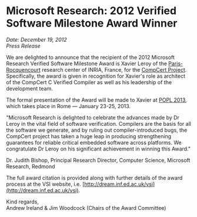 <!-- ((! set title CompCert award !)) -->
<!-- ((! set date December 19, 2012 !)) -->

#  Microsoft Research: 2012 Verified Software Milestone Award Winner

_Date: December 19, 2012_  
_Press Release_

We are delighted to announce that the recipient of the 2012 Microsoft
Research Verified Software Milestone Award is Xavier Leroy of the
[Paris-Rocquencourt](http://www-rocq.inria.fr) research center of
INRIA, France, for the [CompCert Project](http://compcert.inria.fr).
Specifically, the award is given in recognition for Xavier's role as
architect of the CompCert C Verified Compiler as well as his
leadership of the development team.

The formal presentation of the Award will be made to Xavier at
[POPL 2013](http://popl.mpi-sws.org/2013/), which takes place in
Rome — January 23-25, 2013.

"Microsoft Research is delighted to celebrate the advances made by Dr
Leroy in the vital field of software verification.  Compilers are the
basis for all the software we generate, and by ruling out
compiler-introduced bugs, the CompCert project has taken a huge leap
in producing strengthening guarantees for reliable critical embedded
software across platforms. We congratulate Dr Leroy on his significant
achievement in winning this Award."

Dr. Judith Bishop, Principal Research Director, Computer Science,
Microsoft Research, Redmond


The full award citation is provided along with further details of the
award process at the VSI website, i.e.
[http://dream.inf.ed.ac.uk/vsi](http://dream.inf.ed.ac.uk/vsi).

Kind regards,  
Andrew Ireland & Jim Woodcock (Chairs of the Award Committee)
